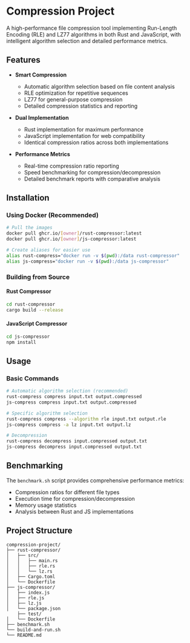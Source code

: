 #  Compression Project

A high-performance file compression tool implementing Run-Length Encoding (RLE) and LZ77 algorithms in both Rust and JavaScript, with intelligent algorithm selection and detailed performance metrics.

## Features

- **Smart Compression**
  - Automatic algorithm selection based on file content analysis
  - RLE optimization for repetitive sequences
  - LZ77 for general-purpose compression
  - Detailed compression statistics and reporting

- **Dual Implementation**
  - Rust implementation for maximum performance
  - JavaScript implementation for web compatibility
  - Identical compression ratios across both implementations

- **Performance Metrics**
  - Real-time compression ratio reporting
  - Speed benchmarking for compression/decompression
  - Detailed benchmark reports with comparative analysis

## Installation

### Using Docker (Recommended)

```bash
# Pull the images
docker pull ghcr.io/[owner]/rust-compressor:latest
docker pull ghcr.io/[owner]/js-compressor:latest

# Create aliases for easier use
alias rust-compress="docker run -v $(pwd):/data rust-compressor"
alias js-compress="docker run -v $(pwd):/data js-compressor"
```

### Building from Source

#### Rust Compressor
```bash
cd rust-compressor
cargo build --release
```

#### JavaScript Compressor
```bash
cd js-compressor
npm install
```

## Usage

### Basic Commands

```bash
# Automatic algorithm selection (recommended)
rust-compress compress input.txt output.compressed
js-compress compress input.txt output.compressed

# Specific algorithm selection
rust-compress compress --algorithm rle input.txt output.rle
js-compress compress -a lz input.txt output.lz

# Decompression
rust-compress decompress input.compressed output.txt
js-compress decompress input.compressed output.txt
```

## Benchmarking

The `benchmark.sh` script provides comprehensive performance metrics:

- Compression ratios for different file types
- Execution time for compression/decompression
- Memory usage statistics
- Analysis between Rust and JS implementations


## Project Structure

```
compression-project/
├── rust-compressor/
│   ├── src/
│   │   ├── main.rs
│   │   ├── rle.rs
│   │   └── lz.rs
│   ├── Cargo.toml
│   └── Dockerfile
├── js-compressor/
│   ├── index.js
│   ├── rle.js
│   ├── lz.js
│   └── package.json
    ├── test/
│   └── Dockerfile
├── benchmark.sh
└── build-and-run.sh
└── README.md
```


